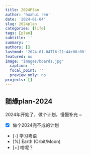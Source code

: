```yaml
---
title: 2024Plan
author: 'huahui ren'
date: '2024-01-04'
slug: 2024plan
categories: [life]
tags: [plan]
subtitle: ''
summary: ''
authors: []
lastmod: '2024-01-04T16:21:44+08:00'
featured: no
image: "images/boards.jpg"
  caption: ''
  focal_point: ''
  preview_only: no
projects: []
---
```



## 随缘plan-2024 

2024年开始了，做个计划，慢慢补充 ~

- [x] 做个2024完不成的计划
- [-] 学习粤语
- [%] Earth (Orbit/Moon)
- [+] 啥呢？